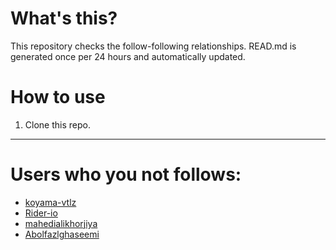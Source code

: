 # What's this?
This repository checks the follow-following relationships.
READ.md is generated once per 24 hours and automatically updated.
# How to use
1. Clone this repo.
 
 --- 
 
 # Users who you not follows: 
  
- [koyama-vtlz](https://github.com/koyama-vtlz/) 
- [Rider-io](https://github.com/Rider-io/) 
- [mahedialikhorjiya](https://github.com/mahedialikhorjiya/) 
- [Abolfazlghaseemi](https://github.com/Abolfazlghaseemi/) 
